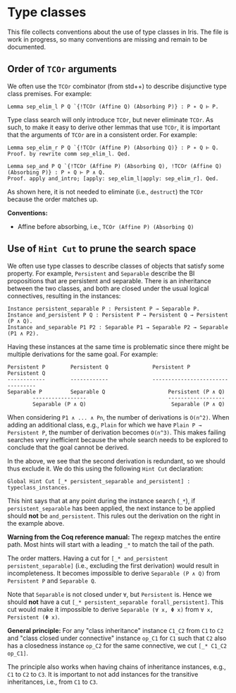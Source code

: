 # Type classes

This file collects conventions about the use of type classes in Iris.
The file is work in progress, so many conventions are missing and remain to be
documented.

## Order of `TCOr` arguments

We often use the `TCOr` combinator (from std++) to describe disjunctive type
class premises. For example:

```coq
Lemma sep_elim_l P Q `{!TCOr (Affine Q) (Absorbing P)} : P ∗ Q ⊢ P.
```

Type class search will only introduce `TCOr`, but never eliminate `TCOr`.
As such, to make it easy to derive other lemmas that use `TCOr`, it is important
that the arguments of `TCOr` are in a consistent order. For example:

```coq
Lemma sep_elim_r P Q `{!TCOr (Affine P) (Absorbing Q)} : P ∗ Q ⊢ Q.
Proof. by rewrite comm sep_elim_l. Qed.

Lemma sep_and P Q `{!TCOr (Affine P) (Absorbing Q), !TCOr (Affine Q) (Absorbing P)} : P ∗ Q ⊢ P ∧ Q.
Proof. apply and_intro; [apply: sep_elim_l|apply: sep_elim_r]. Qed.
```

As shown here, it is not needed to eliminate (i.e., `destruct`) the `TCOr`
because the order matches up.

**Conventions:**

- Affine before absorbing, i.e., `TCOr (Affine P) (Absorbing Q)`

## Use of `Hint Cut` to prune the search space

We often use type classes to describe classes of objects that satisfy some
property. For example, `Persistent` and `Separable` describe the BI propositions
that are persistent and separable. There is an inheritance between the two
classes, and both are closed under the usual logical connectives, resulting in
the instances:

```coq
Instance persistent_separable P : Persistent P → Separable P.
Instance and_persistent P Q : Persistent P → Persistent Q → Persistent (P ∧ Q).
Instance and_separable P1 P2 : Separable P1 → Separable P2 → Separable (P1 ∧ P2).
```

Having these instances at the same time is problematic since there might be
multiple derivations for the same goal. For example:

```
Persistent P        Persistent Q              Persistent P         Persistent Q
------------        ------------              ---------------------------------
Separable P         Separable Q                    Persistent (P ∧ Q)
        -----------------                          ------------------
        Separable (P ∧ Q)                           Separable (P ∧ Q)
```

When considering `P1 ∧ ... ∧ Pn`, the number of derivations is `O(n^2)`.
When adding an additional class, e.g., `Plain` for which we have
`Plain P → Persistent P`, the number of derivation becomes `O(n^3)`. This makes
failing searches very inefficient because the whole search needs to be explored
to conclude that the goal cannot be derived.

In the above, we see that the second derivation is redundant, so we should thus
exclude it. We do this using the following `Hint Cut` declaration:

```coq
Global Hint Cut [_* persistent_separable and_persistent] : typeclass_instances.
```

This hint says that at any point during the instance search (`_*`), if
`persistent_separable` has been applied, the next instance to be applied should
**not** be `and_persistent`. This rules out the derivation on the right
in the example above.

**Warning from the Coq reference manual:** The regexp matches the entire path.
Most hints will start with a leading `_*` to match the tail of the path.

The order matters. Having a cut for `[_* and_persistent persistent_separable]`
(i.e., excluding the first derivation) would result in incompleteness. It
becomes impossible to derive `Separable (P ∧ Q)` from `Persistent P` and
`Separable Q`.

Note that `Separable` is not closed under `∀`, but `Persistent` is. Hence we
should **not** have a cut `[_* persistent_separable forall_persistent]`. This
cut would make it impossible to derive `Separable (∀ x, Φ x)` from
`∀ x, Persistent (Φ x)`.

**General principle:** For any "class inheritance" instance `C1_C2` from `C1` to
`C2` and "class closed under connective" instance `op_C1` for `C1` such that
`C2` also has a closedness instance `op_C2` for the same connective, we cut
`[_* C1_C2 op_C1]`.

The principle also works when having chains of inheritance instances, e.g., `C1`
to `C2` to `C3`. It is important to not add instances for the transitive
inheritances, i.e., from `C1` to `C3`.

